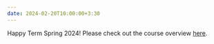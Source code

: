 ```yaml
---
date: 2024-02-20T10:00:00+3:30
---
```

Happy Term Spring 2024! Please check out the course overview [here](https://github.com/bcolabcourses/ISIspr2024/blob/main/static_files/ISI%20Syllabus.pdf).
